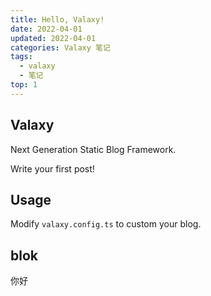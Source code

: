 ```yaml
---
title: Hello, Valaxy!
date: 2022-04-01
updated: 2022-04-01
categories: Valaxy 笔记
tags:
  - valaxy
  - 笔记
top: 1
---
```

## Valaxy

Next Generation Static Blog Framework.

Write your first post!

## Usage

Modify `valaxy.config.ts` to custom your blog.

## blok

你好
